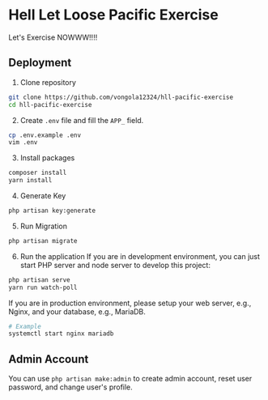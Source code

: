 # Hell Let Loose Pacific Exercise
Let's Exercise NOWWW!!!!

## Deployment
1. Clone repository
```bash
git clone https://github.com/vongola12324/hll-pacific-exercise
cd hll-pacific-exercise
```
2. Create `.env` file and fill the `APP_` field.
```bash
cp .env.example .env
vim .env
```
3. Install packages
```bash
composer install
yarn install
```
4. Generate Key
```bash
php artisan key:generate
```
5. Run Migration
```bash
php artisan migrate
```
6. Run the application
If you are in development environment, you can just start PHP server and node server to develop this project:
```bash
php artisan serve
yarn run watch-poll
```
If you are in production environment, please setup your web server, e.g., Nginx, and your database, e.g., MariaDB.
```bash
# Example
systemctl start nginx mariadb
```

## Admin Account
You can use `php artisan make:admin` to create admin account, reset user password, and change user's profile.

